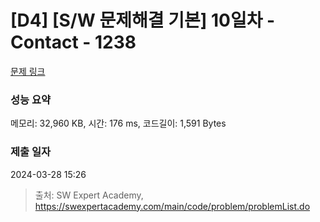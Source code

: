 # [D4] [S/W 문제해결 기본] 10일차 - Contact - 1238 

[문제 링크](https://swexpertacademy.com/main/code/problem/problemDetail.do?contestProbId=AV15B1cKAKwCFAYD) 

### 성능 요약

메모리: 32,960 KB, 시간: 176 ms, 코드길이: 1,591 Bytes

### 제출 일자

2024-03-28 15:26



> 출처: SW Expert Academy, https://swexpertacademy.com/main/code/problem/problemList.do